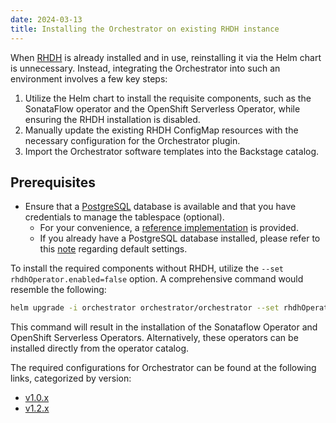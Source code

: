 ```yaml
---
date: 2024-03-13
title: Installing the Orchestrator on existing RHDH instance
---
```


When [RHDH](https://developers.redhat.com/rhdh) is already installed and in use, reinstalling it via the Helm chart is unnecessary. Instead, integrating the Orchestrator into such an environment involves a few key steps:

1. Utilize the Helm chart to install the requisite components, such as the SonataFlow operator and the OpenShift Serverless Operator, while ensuring the RHDH installation is disabled.
2. Manually update the existing RHDH ConfigMap resources with the necessary configuration for the Orchestrator plugin.
3. Import the Orchestrator software templates into the Backstage catalog.

## Prerequisites
- Ensure that a [PostgreSQL](https://www.postgresql.org/) database is available and that you have credentials to manage the tablespace (optional).
  - For your convenience, a [reference implementation](https://github.com/parodos-dev/orchestrator-helm-chart/blob/gh-pages/postgresql/README.md) is provided.
  - If you already have a PostgreSQL database installed, please refer to this [note](https://github.com/parodos-dev/orchestrator-helm-chart/blob/gh-pages/postgresql/README.md#note-the-default-settings-provided-in-postgresql-values-match-the-defaults-provided-in-the-orchestrator-values) regarding default settings.

To install the required components without RHDH, utilize the `--set rhdhOperator.enabled=false` option. A comprehensive command would resemble the following:

```bash
helm upgrade -i orchestrator orchestrator/orchestrator --set rhdhOperator.enabled=false
```
This command will result in the installation of the Sonataflow Operator and OpenShift Serverless Operators. Alternatively, these operators can be installed directly from the operator catalog.

The required configurations for Orchestrator can be found at the following links, categorized by version:
* [v1.0.x](https://github.com/parodos-dev/orchestrator-helm-chart/blob/gh-pages-stable-1.x/existing-rhdh.md)
* [v1.2.x](https://github.com/parodos-dev/orchestrator-helm-chart/blob/gh-pages/docs/existing-rhdh.md)